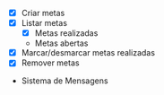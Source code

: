- [x] Criar metas
- [x] Listar metas
    -  [x] Metas realizadas
    - Metas abertas
- [x] Marcar/desmarcar metas realizadas
- [x] Remover metas
- Sistema de Mensagens